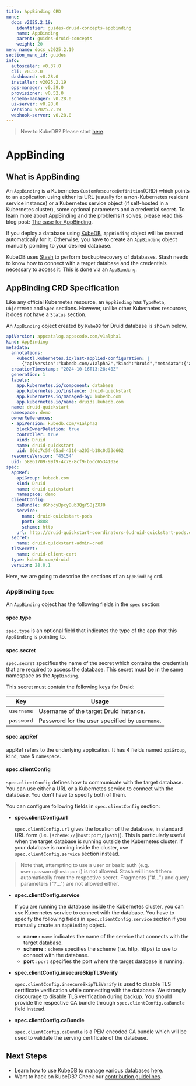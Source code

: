 ```yaml
---
title: AppBinding CRD
menu:
  docs_v2025.2.19:
    identifier: guides-druid-concepts-appbinding
    name: AppBinding
    parent: guides-druid-concepts
    weight: 20
menu_name: docs_v2025.2.19
section_menu_id: guides
info:
  autoscaler: v0.37.0
  cli: v0.52.0
  dashboard: v0.28.0
  installer: v2025.2.19
  ops-manager: v0.39.0
  provisioner: v0.52.0
  schema-manager: v0.28.0
  ui-server: v0.28.0
  version: v2025.2.19
  webhook-server: v0.28.0
---
```


> New to KubeDB? Please start [here](/docs/v2025.2.19/README).

# AppBinding

## What is AppBinding

An `AppBinding` is a Kubernetes `CustomResourceDefinition`(CRD) which points to an application using either its URL (usually for a non-Kubernetes resident service instance) or a Kubernetes service object (if self-hosted in a Kubernetes cluster), some optional parameters and a credential secret. To learn more about AppBinding and the problems it solves, please read this blog post: [The case for AppBinding](https://appscode.com/blog/post/the-case-for-appbinding).

If you deploy a database using [KubeDB](https://kubedb.com/docs/latest/welcome/), `AppBinding` object will be created automatically for it. Otherwise, you have to create an `AppBinding` object manually pointing to your desired database.

KubeDB uses [Stash](https://appscode.com/products/stash/) to perform backup/recovery of databases. Stash needs to know how to connect with a target database and the credentials necessary to access it. This is done via an `AppBinding`.

## AppBinding CRD Specification

Like any official Kubernetes resource, an `AppBinding` has `TypeMeta`, `ObjectMeta` and `Spec` sections. However, unlike other Kubernetes resources, it does not have a `Status` section.

An `AppBinding` object created by `KubeDB` for Druid database is shown below,

```yaml
apiVersion: appcatalog.appscode.com/v1alpha1
kind: AppBinding
metadata:
  annotations:
    kubectl.kubernetes.io/last-applied-configuration: |
      {"apiVersion":"kubedb.com/v1alpha2","kind":"Druid","metadata":{"annotations":{},"name":"druid-quickstart","namespace":"demo"},"spec":{"deepStorage":{"configSecret":{"name":"deep-storage-config"},"type":"s3"},"topology":{"routers":{"replicas":1}},"version":"28.0.1"}}
  creationTimestamp: "2024-10-16T13:28:40Z"
  generation: 1
  labels:
    app.kubernetes.io/component: database
    app.kubernetes.io/instance: druid-quickstart
    app.kubernetes.io/managed-by: kubedb.com
    app.kubernetes.io/name: druids.kubedb.com
  name: druid-quickstart
  namespace: demo
  ownerReferences:
  - apiVersion: kubedb.com/v1alpha2
    blockOwnerDeletion: true
    controller: true
    kind: Druid
    name: druid-quickstart
    uid: 06dc7c5f-65ad-4310-a203-b18c0d33d662
  resourceVersion: "45154"
  uid: 58861709-99f9-4c78-8cf9-b5dc6534102e
spec:
  appRef:
    apiGroup: kubedb.com
    kind: Druid
    name: druid-quickstart
    namespace: demo
  clientConfig:
    caBundle: dGhpcyBpcyBub3QgYSBjZXJ0
    service:
      name: druid-quickstart-pods
      port: 8888
      scheme: http
    url: http://druid-quickstart-coordinators-0.druid-quickstart-pods.demo.svc.cluster.local:8081,http://druid-quickstart-overlords-0.druid-quickstart-pods.demo.svc.cluster.local:8090,http://druid-quickstart-middlemanagers-0.druid-quickstart-pods.demo.svc.cluster.local:8091,http://druid-quickstart-historicals-0.druid-quickstart-pods.demo.svc.cluster.local:8083,http://druid-quickstart-brokers-0.druid-quickstart-pods.demo.svc.cluster.local:8082,http://druid-quickstart-routers-0.druid-quickstart-pods.demo.svc.cluster.local:8888
  secret:
    name: druid-quickstart-admin-cred
  tlsSecret:
    name: druid-client-cert
  type: kubedb.com/druid
  version: 28.0.1
```
Here, we are going to describe the sections of an `AppBinding` crd.

### AppBinding `Spec`

An `AppBinding` object has the following fields in the `spec` section:

#### spec.type

`spec.type` is an optional field that indicates the type of the app that this `AppBinding` is pointing to.

<!--- Add when Stash support is added --->
<!---
Stash uses this field to resolve the values of `TARGET_APP_TYPE`, `TARGET_APP_GROUP` and `TARGET_APP_RESOURCE` variables of [BackupBlueprint](https://appscode.com/products/stash/latest/concepts/crds/backupblueprint/) object.

This field follows the following format: `<app group>/<resource kind>`. The above AppBinding is pointing to a `druid` resource under `kubedb.com` group.

Here, the variables are parsed as follows:

|       Variable        | Usage                                                                                                                          |
| --------------------- |--------------------------------------------------------------------------------------------------------------------------------|
| `TARGET_APP_GROUP`    | Represents the application group where the respective app belongs (i.e: `kubedb.com`).                                         |
| `TARGET_APP_RESOURCE` | Represents the resource under that application group that this appbinding represents (i.e: `druid`).                           |
| `TARGET_APP_TYPE`     | Represents the complete type of the application. It's simply `TARGET_APP_GROUP/TARGET_APP_RESOURCE` (i.e: `kubedb.com/druid`). |

--->

#### spec.secret

`spec.secret` specifies the name of the secret which contains the credentials that are required to access the database. This secret must be in the same namespace as the `AppBinding`.

This secret must contain the following keys for Druid:

| Key        | Usage                                          |
| ---------- |------------------------------------------------|
| `username` | Username of the target Druid instance.         |
| `password` | Password for the user specified by `username`. |


#### spec.appRef
appRef refers to the underlying application. It has 4 fields named `apiGroup`, `kind`, `name` & `namespace`.

#### spec.clientConfig

`spec.clientConfig` defines how to communicate with the target database. You can use either a URL or a Kubernetes service to connect with the database. You don't have to specify both of them.

You can configure following fields in `spec.clientConfig` section:

- **spec.clientConfig.url**

  `spec.clientConfig.url` gives the location of the database, in standard URL form (i.e. `[scheme://]host:port/[path]`). This is particularly useful when the target database is running outside the Kubernetes cluster. If your database is running inside the cluster, use `spec.clientConfig.service` section instead.

> Note that, attempting to use a user or basic auth (e.g. `user:password@host:port`) is not allowed. Stash will insert them automatically from the respective secret. Fragments ("#...") and query parameters ("?...") are not allowed either.

- **spec.clientConfig.service**

  If you are running the database inside the Kubernetes cluster, you can use Kubernetes service to connect with the database. You have to specify the following fields in `spec.clientConfig.service` section if you manually create an `AppBinding` object.

    - **name :** `name` indicates the name of the service that connects with the target database.
    - **scheme :** `scheme` specifies the scheme (i.e. http, https) to use to connect with the database.
    - **port :** `port` specifies the port where the target database is running.

- **spec.clientConfig.insecureSkipTLSVerify**

  `spec.clientConfig.insecureSkipTLSVerify` is used to disable TLS certificate verification while connecting with the database. We strongly discourage to disable TLS verification during backup. You should provide the respective CA bundle through `spec.clientConfig.caBundle` field instead.

- **spec.clientConfig.caBundle**

  `spec.clientConfig.caBundle` is a PEM encoded CA bundle which will be used to validate the serving certificate of the database.

## Next Steps

- Learn how to use KubeDB to manage various databases [here](/docs/v2025.2.19/guides/README).
- Want to hack on KubeDB? Check our [contribution guidelines](/docs/v2025.2.19/CONTRIBUTING).
